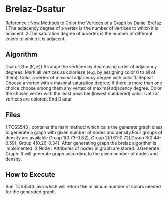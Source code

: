 # Brelaz-Dsatur
Reference : [New Methods to Color the Vertices of a Graph by Daniel Bre1az](https://pdfs.semanticscholar.org/fbf8/150f45d4358926e40f7005a2f493f39803ae.pdf)
1.The adjacency degree of a vertex is the number of vertices to which it is adjacent.
2.The saturation degree of a vertex is the number of different colors to which it is adjacent.
## Algorithm
Dsatur(𝐺 = (𝑉, 𝐸))
Arrange the vertices by decreasing order of adjacency degrees.
Mark all vertices as colorless (e.g. by assigning color 0 to all of them).
Color a vertex of maximal adjacency degree with color 1.
Repeat
  Choose a vertex with a maximal saturation degree;
  if there is more than one choice choose among them any vertex of maximal adjacency degree.
  Color the chosen vertex with the least possible (lowest numbered) color.
Until all vertices are colored.
End Dsatur

## Files
1.TCSS543 : contains the main method which calls the generate graph class to generate a graph 
with given number of nodes and density.Four groups of density are available 
Group 1(0.73-0.82), Group 2(0.61-0.72),Group 3(0.44-0.59), Group 4(0.26-0.34). After generating graph
the brelaz algorithm is implemented.
2.Node : Attributes of nodes in graph are stored.
3.Generate Graph: It will generate graph according to the given number of nodes and density.

## How to Execute
Run TCSS543.java which will return the minimum number of colors needed for the generated graph.
